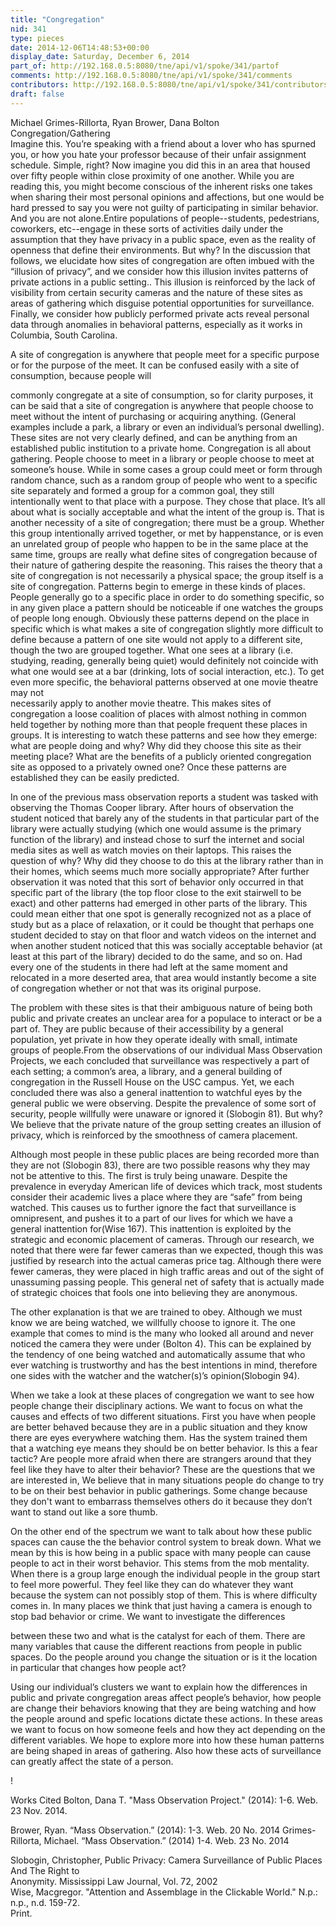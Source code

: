 ```yaml
---
title: "Congregation"
nid: 341
type: pieces
date: 2014-12-06T14:48:53+00:00
display_date: Saturday, December 6, 2014
part_of: http://192.168.0.5:8080/tne/api/v1/spoke/341/partof
comments: http://192.168.0.5:8080/tne/api/v1/spoke/341/comments
contributors: http://192.168.0.5:8080/tne/api/v1/spoke/341/contributors
draft: false
---
```


<div class="page" title="Page 1"><div class="section"><div class="layoutArea"><div class="column"><span>Michael Grimes-Rillorta, Ryan Brower, Dana Bolton</span>

</div><div class="column"><span>Congregation/Gathering </span>

</div></div><div class="layoutArea"><div class="column"><span>Imagine this. You’re speaking with a friend about a lover who has spurned you, or how you hate your professor because of their unfair assignment schedule. Simple, right? Now imagine you did this in an area that housed over fifty people within close proximity of one another. While you are reading this, you might become conscious of the inherent risks one takes when sharing their most personal opinions and affections, but one would be hard pressed to say you were not guilty of participating in similar behavior. And you are not alone.Entire populations of people--students, pedestrians, coworkers, etc--engage in these sorts of activities daily under the assumption that they have privacy in a public space, even as the reality of openness that define their environments. But why? In the discussion that follows, we elucidate how sites of congregation are often imbued with the “illusion of privacy”, and we consider how this illusion invites patterns of private actions in a public setting.. This illusion is reinforced by the lack of visibility from certain security cameras and the nature of these sites as areas of gathering which disguise potential opportunities for surveillance. Finally, we consider how publicly performed private acts reveal personal data through anomalies in behavioral patterns, especially as it works in Columbia, South Carolina. </span>

<span>A site of congregation is anywhere that people meet for a specific purpose or for the purpose of the meet. It can be confused easily with a site of consumption, because people will </span>

</div></div></div></div><div class="page" title="Page 2"><div class="section"><div class="layoutArea"><div class="column"><span>commonly congregate at a site of consumption, so for clarity purposes, it can be said that a site of congregation is anywhere that people choose to meet without the intent of purchasing or acquiring anything. (General examples include a park, a library or even an individual’s personal dwelling). These sites are not very clearly defined, and can be anything from an established public institution to a private home. Congregation is all about gathering. People choose to meet in a library or people choose to meet at someone’s house. While in some cases a group could meet or form through random chance, such as a random group of people who went to a specific site separately and formed a group for a common goal, they still intentionally went to that place with a purpose. They chose that place. It’s all about what is socially acceptable and what the intent of the group is. That is another necessity of a site of congregation; there must be a group. Whether this group intentionally arrived together, or met by happenstance, or is even an unrelated group of people who happen to be in the same place at the same time, groups are really what define sites of congregation because of their nature of gathering despite the reasoning. This raises the theory that a site of congregation is not necessarily a physical space; the group itself is a site of congregation. Patterns begin to emerge in these kinds of places. People generally go to a specific place in order to do something specific, so in any given place a pattern should be noticeable if one watches the groups of people long enough. Obviously these patterns depend on the place in specific which is what makes a site of congregation slightly more difficult to define because a pattern of one site would not apply to a different site, though the two are grouped together. What one sees at a library (i.e. studying, reading, generally being quiet) would definitely not coincide with what one would see at a bar (drinking, lots of social interaction, etc.). To get even more specific, the behavioral patterns observed at one movie theatre may not </span>

</div></div></div></div><div class="page" title="Page 3"><div class="section"><div class="layoutArea"><div class="column"><span>necessarily apply to another movie theatre. This makes sites of congregation a loose coalition of places with almost nothing in common held together by nothing more than that people frequent these places in groups. It is interesting to watch these patterns and see how they emerge: what are people doing and why? Why did they choose this site as their meeting place? What are the benefits of a publicly oriented congregation site as opposed to a privately owned one? Once these patterns are established they can be easily predicted. </span>

<span>In one of the previous mass observation reports a student was tasked with observing the Thomas Cooper library. After hours of observation the student noticed that barely any of the students in that particular part of the library were actually studying (which one would assume is the primary function of the library) and instead chose to surf the internet and social media sites as well as watch movies on their laptops. This raises the question of why? Why did they choose to do this at the library rather than in their homes, which seems much more socially appropriate? After further observation it was noted that this sort of behavior only occurred in that specific part of the library (the top floor close to the exit stairwell to be exact) and other patterns had emerged in other parts of the library. This could mean either that one spot is generally recognized not as a place of study but as a place of relaxation, or it could be thought that perhaps one student decided to stay on that floor and watch videos on the internet and when another student noticed that this was socially acceptable behavior (at least at this part of the library) decided to do the same, and so on. Had every one of the students in there had left at the same moment and relocated in a more deserted area, that area would instantly become a site of congregation whether or not that was its original purpose. </span>

</div></div></div></div><div class="page" title="Page 4"><div class="section"><div class="layoutArea"><div class="column"><span>The problem with these sites is that their ambiguous nature of being both public and private creates an unclear area for a populace to interact or be a part of. They are public because of their accessibility by a general population, yet private in how they operate ideally with small, intimate groups of people.From the observations of our individual Mass Observation Projects, we each concluded that surveillance was respectively a part of each setting; a common’s area, a library, and a general building of congregation in the Russell House on the USC campus. Yet, we each concluded there was also a general inattention to watchful eyes by the general public we were observing. Despite the prevalence of some sort of security, people willfully were unaware or ignored it (Slobogin 81). But why? We believe that the private nature of the group setting creates an illusion of privacy, which is reinforced by the smoothness of camera placement. </span>

<span>Although most people in these public places are being recorded more than they are not (Slobogin 83), there are two possible reasons why they may not be attentive to this. The first is truly being unaware. Despite the prevalence in everyday American life of devices which track, most students consider their academic lives a place where they are “safe” from being watched. This causes us to further ignore the fact that surveillance is omnipresent, and pushes it to a part of our lives for which we have a general inattention for(Wise 167). This inattention is exploited by the strategic and economic placement of cameras. Through our research, we noted that there were far fewer cameras than we expected, though this was justified by research into the actual cameras price tag. Although there were fewer cameras, they were placed in high traffic areas and out of the sight of unassuming passing people. This general net of safety that is actually made of strategic choices that fools one into believing they are anonymous. </span>

</div></div></div></div><div class="page" title="Page 5"><div class="section"><div class="layoutArea"><div class="column"><span>The other explanation is that we are trained to obey. Although we must know we are being watched, we willfully choose to ignore it. The one example that comes to mind is the many who looked all around and never noticed the camera they were under (Bolton 4). This can be explained by the tendency of one being watched and automatically assume that who ever watching is trustworthy and has the best intentions in mind, therefore one sides with the watcher and the watcher(s)’s opinion(Slobogin 94). </span>

<span>When we take a look at these places of congregation we want to see how people change their disciplinary actions. We want to focus on what the causes and effects of two different situations. First you have when people are better behaved because they are in a public situation and they know there are eyes everywhere watching them. Has the system trained them that a watching eye means they should be on better behavior. Is this a fear tactic? Are people more afraid when there are strangers around that they feel like they have to alter their behavior? These are the questions that we are interested in, We believe that in many situations people do change to try to be on their best behavior in public gatherings. Some change because they don't want to embarrass themselves others do it because they don’t want to stand out like a sore thumb. </span>

<span>On the other end of the spectrum we want to talk about how these public spaces can cause the the behavior control system to break down. What we mean by this is how being in a public space with many people can cause people to act in their worst behavior. This stems from the mob mentality. When there is a group large enough the individual people in the group start to feel more powerful. They feel like they can do whatever they want because the system can not possibly stop of them. This is where difficulty comes in. In many places we think that just having a camera is enough to stop bad behavior or crime. We want to investigate the differences </span>

</div></div></div></div><div class="page" title="Page 6"><div class="section"><div class="layoutArea"><div class="column"><span>between these two and what is the catalyst for each of them. There are many variables that cause the different reactions from people in public spaces. Do the people around you change the situation or is it the location in particular that changes how people act? </span>

<span>Using our individual’s clusters we want to explain how the differences in public and private congregation areas affect people’s behavior, how people are change their behaviors knowing that they are being watching and how the people around and spefic locations dictate these actions. In these areas we want to focus on how someone feels and how they act depending on the different variables. We hope to explore more into how these human patterns are being shaped in areas of gathering. Also how these acts of surveillance can greatly affect the state of a person. </span>

<span></span>

<span> </span><span>! </span>

<span>Works Cited
 Bolton, Dana T. "Mass Observation Project." (2014): 1-6. Web. 23 Nov. 2014. </span>

<span>Brower, Ryan. “Mass Observation.” (2014): 1-3. Web. 20 No. 2014 Grimes-Rillorta, Michael. “Mass Observation.” (2014) 1-4. Web. 23 No. 2014 </span>

</div></div></div></div><div class="page" title="Page 7"><div class="section"><div class="section"><div class="layoutArea"><div class="column"><span>Slobogin, Christopher, Public Privacy: Camera Surveillance of Public Places And The Right to </span>

</div></div><div class="layoutArea"><div class="column"><span>Anonymity. Mississippi Law Journal, Vol. 72, 2002 </span>

</div></div><div class="layoutArea"><div class="column"><span>Wise, Macgregor. "Attention and Assemblage in the Clickable World." N.p.: n.p., n.d. 159-72. </span>

</div></div><div class="layoutArea"><div class="column"><span>Print. </span>

</div></div></div></div></div>
